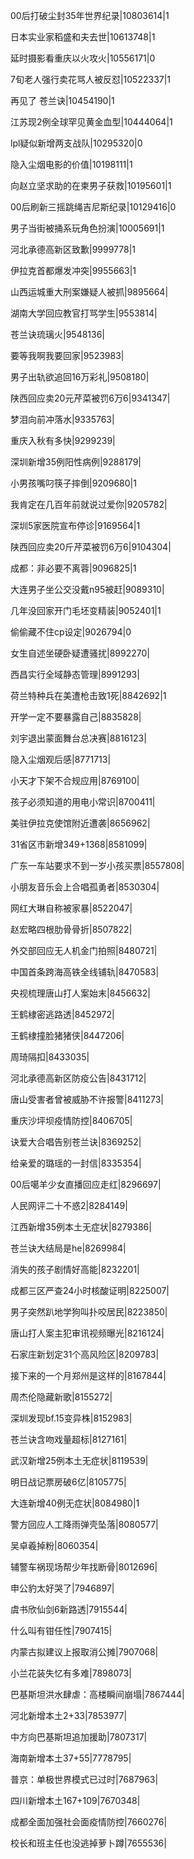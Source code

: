 00后打破尘封35年世界纪录|10803614|1

日本实业家稻盛和夫去世|10613748|1

延时摄影看重庆以火攻火|10556171|0

7旬老人强行卖花骂人被反怼|10522337|1

再见了 苍兰诀|10454190|1

江苏现2例全球罕见黄金血型|10444064|1

lpl疑似新增两支战队|10295320|0

隐入尘烟电影的价值|10198111|1

向赵立坚求助的在柬男子获救|10195601|1

00后刷新三摇跳绳吉尼斯纪录|10129416|0

男子当街被捅系玩角色扮演|10005691|1

河北承德高新区致歉|9999778|1

伊拉克首都爆发冲突|9955663|1

山西运城重大刑案嫌疑人被抓|9895664|

湖南大学回应教官打骂学生|9553814|

苍兰诀琉璃火|9548136|

要等我啊我要回家|9523983|

男子出轨欲追回16万彩礼|9508180|

陕西回应卖20元芹菜被罚6万6|9341347|

梦泪向前冲落水|9335763|

重庆入秋有多快|9299239|

深圳新增35例阳性病例|9288179|

小男孩嘴叼筷子摔倒|9209680|1

我肯定在几百年前就说过爱你|9205782|

深圳5家医院宣布停诊|9169564|1

陕西回应卖20斤芹菜被罚6万6|9104304|

成都：非必要不离蓉|9096825|1

大连男子坐公交没戴n95被赶|9089310|

几年没回家开门毛坯变精装|9052401|1

偷偷藏不住cp设定|9026794|0

女生自述坐硬卧疑遭骚扰|8992270|

西昌实行全域静态管理|8991293|

荷兰特种兵在美遭枪击致1死|8842692|1

开学一定不要暴露自己|8835828|

刘宇退出蒙面舞台总决赛|8816123|

隐入尘烟观后感|8771713|

小天才下架不合规应用|8769100|

孩子必须知道的用电小常识|8700411|

美驻伊拉克使馆附近遭袭|8656962|

31省区市新增349+1368|8581099|

广东一车站要求不到一岁小孩买票|8557808|

小朋友音乐会上合唱孤勇者|8530304|

网红大琳自称被家暴|8522047|

赵宏略四根肋骨骨折|8507822|

外交部回应无人机金门拍照|8480721|

中国首条跨海高铁全线铺轨|8470583|

央视梳理唐山打人案始末|8456632|

王鹤棣密逃路透|8452972|

王鹤棣撞脸猪猪侠|8447206|

周琦隔扣|8433035|

河北承德高新区防疫公告|8431712|

唐山受害者曾被威胁不许报警|8411273|

重庆沙坪坝疫情防控|8406705|

诀爱大合唱告别苍兰诀|8369252|

给亲爱的璐瑶的一封信|8335354|

00后噶羊少女直播回应走红|8296697|

人民网评二十不惑2|8284149|

江西新增35例本土无症状|8279386|

苍兰诀大结局是he|8269984|

消失的孩子剧情好高能|8232201|

成都三区严查24小时核酸证明|8225007|

男子突然趴地学狗叫扑咬居民|8223850|

唐山打人案主犯审讯视频曝光|8216124|

石家庄新划定31个高风险区|8209783|

接下来的一个月郑州是这样的|8167844|

周杰伦隐藏新歌|8155272|

深圳发现bf.15变异株|8152983|

苍兰诀含吻戏量超标|8127161|

武汉新增25例本土无症状|8119539|

明日战记票房破6亿|8105775|

大连新增40例无症状|8084980|1

警方回应人工降雨弹壳坠落|8080577|

吴卓羲掉粉|8060354|

辅警车祸现场帮少年找断骨|8012696|

申公豹太好哭了|7946897|

虞书欣仙剑6新路透|7915544|

什么叫有钳任性|7907415|

内蒙古拟建议上报取消公摊|7907068|

小兰花装失忆有多难|7898073|

巴基斯坦洪水肆虐：高楼瞬间崩塌|7867444|

河北新增本土2+33|7853977|

中方向巴基斯坦追加援助|7807317|

海南新增本土37+55|7778795|

普京：单极世界模式已过时|7687963|

四川新增本土167+109|7670348|

成都全面加强社会面疫情防控|7660276|

校长和班主任也没逃掉萝卜蹲|7655536|

